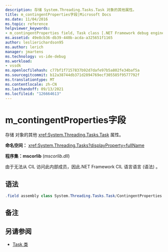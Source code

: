 ```yaml
---
description: 存储 System.Threading.Tasks.Task 对象的其他属性。
title: m_contingentProperties字段|Microsoft Docs
ms.date: 11/04/2016
ms.topic: reference
helpviewer_keywords:
- m_contingentProperties field, Task class [.NET Framework debug engines]
ms.assetid: 49e8cb36-db39-440b-acda-a325651f1165
author: leslierichardson95
ms.author: lerich
manager: jmartens
ms.technology: vs-ide-debug
ms.workload:
- vssdk
ms.openlocfilehash: c77bf1f7157837b92d7dafe97b5a802fe34baf5a
ms.sourcegitcommit: b12a38744db371d2894769ecf305585f9577792f
ms.translationtype: MT
ms.contentlocale: zh-CN
ms.lasthandoff: 09/13/2021
ms.locfileid: "126664613"
---
```

# <a name="m_contingentproperties-field"></a>m_contingentProperties字段
存储 对象的其他 <xref:System.Threading.Tasks.Task> 属性。

 **命名空间：** <xref:System.Threading.Tasks?displayProperty=fullName>

 **程序集：mscorlib** (*mscorlib.dll*) 

 由于无法从 CIL 访问此内部成员，因此.NET Framework CIL 语言语言 (语法) 。

## <a name="syntax"></a>语法

```csharp
.field assembly class System.Threading.Tasks.Task/ContingentProperties modreq(System.Runtime.CompilerServices.IsVolatile) m_contingentProperties
```

## <a name="remarks"></a>备注

## <a name="see-also"></a>另请参阅
- [Task 类](../../extensibility/debugger/task-class-internal-members.md)
